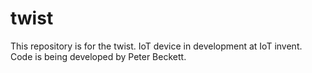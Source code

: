 # twist
This repository is for the twist. IoT device in development at IoT invent.
Code is being developed by Peter Beckett.
